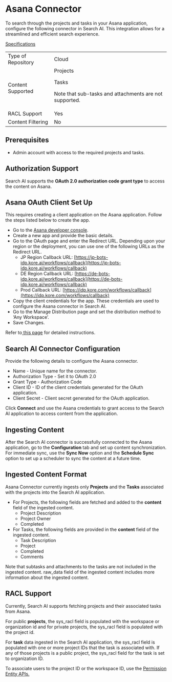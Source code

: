# **Asana Connector**

To search through the projects and tasks in your Asana application, configure the following connector in Search AI. This integration allows for a streamlined and efficient search experience. 

<span style="text-decoration:underline;">Specifications</span>


<table>
  <tr>
   <td>Type of Repository 
   </td>
   <td>Cloud
   </td>
  </tr>
  <tr>
   <td>Content Supported
   </td>
   <td>Projects
<p>
Tasks

Note that sub-tasks and attachments are not supported. 
   </td>
  </tr>
  <tr>
   <td>RACL Support
   </td>
   <td>Yes
   </td>
  </tr>
  <tr>
   <td>Content Filtering
   </td>
   <td>No
   </td>
  </tr>
</table>

## Prerequisites

* Admin account with access to the required projects and tasks. 

## Authorization Support

Search AI supports the **OAuth 2.0 authorization code grant type** to access the content on Asana. 


## Asana OAuth Client Set Up

This requires creating a client application on the Asana application. Follow the steps listed below to create the app. 

* Go to the [Asana developer console](https://app.asana.com/). 
* Create a new app and provide the basic details.  
* Go to the OAuth page and enter the Redirect URL. Depending upon your region or the deployment, you can use one of the following URLs as the Redirect URL.
  * JP Region Callback URL: [https://jp-bots-idp.kore.ai/workflows/callback](https://jp-bots-idp.kore.ai/workflows/callback)
  * DE Region Callback URL: [https://de-bots-idp.kore.ai/workflows/callback](https://de-bots-idp.kore.ai/workflows/callback)
  * Prod Callback URL: [https://idp.kore.com/workflows/callback](https://idp.kore.com/workflows/callback)
* Copy the client credentials for the app. These credentials are used to configure the Asana connector in Search AI.
* Go to the Manage Distribution page and set the distribution method to ‘Any Workspace’. 
* Save Changes. 

Refer to[ this page](https://developers.asana.com/docs/oauth#register-an-application) for detailed instructions. 


## Search AI Connector Configuration

Provide the following details to configure the Asana connector. 

* Name - Unique name for the connector.
* Authorization Type - Set it to OAuth 2.0
* Grant Type - Authorization Code
* Client ID - ID of the client credentials generated for the OAuth application. 
* Client Secret - Client secret generated for the OAuth application. 

Click **Connect** and use the Asana credentials to grant access to the Search AI application to access content from the application. 


## Ingesting Content

After the Search AI connector is successfully connected to the Asana application, go to the **Configuration** tab and set up content synchronization. For immediate sync, use the **Sync Now** option and the **Schedule Sync** option to set up a scheduler to sync the content at a future time. 


## Ingested Content Format

Asana Connector currently ingests only **Projects** and the **Tasks** associated with the projects into the Search AI application. 

* For Projects, the following fields are fetched and added to the **content** field of the ingested content. 
    * Project Description
    * Project Owner
    * Completed
* For Tasks, the following fields are provided in the **content** field of the ingested content.
    * Task Description
    * Project
    * Completed
    * Comments

Note that subtasks and attachments to the tasks are not included in the ingested content. raw_data field of the ingested content includes more information about the ingested content. 


## RACL Support

Currently, Search AI supports fetching projects and their associated tasks from Asana. 

For public **projects**, the sys_racl field is populated with the workspace or organization id and for private projects, the sys_racl field is populated with the project id. 

For **task** data ingested in the Search AI application, the sys_racl field is populated with one or more project IDs that the task is associated with. If any of those projects is a public project, the sys_racl field for the task is set to organization ID. 

To associate users to the project ID or the workspace ID, use the [Permission Entity APIs. ](https://docs.kore.ai/xo/apis/searchai/permission-entity-apis/)
